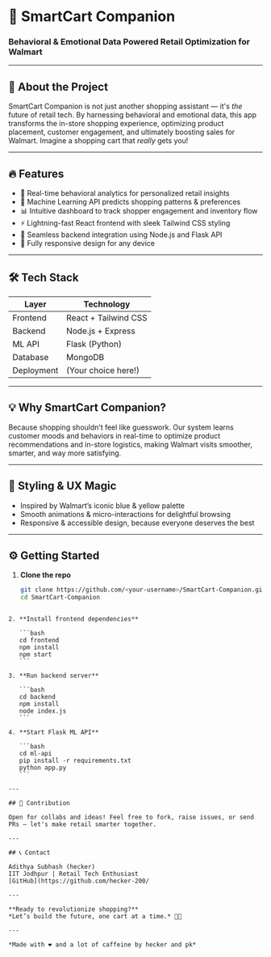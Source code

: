 
# 🛒 SmartCart Companion

### Behavioral & Emotional Data Powered Retail Optimization for Walmart

---

## 🚀 About the Project

SmartCart Companion is not just another shopping assistant — it's *the* future of retail tech. By harnessing behavioral and emotional data, this app transforms the in-store shopping experience, optimizing product placement, customer engagement, and ultimately boosting sales for Walmart. Imagine a shopping cart that *really* gets you!

---

## 🔥 Features

- 🎯 Real-time behavioral analytics for personalized retail insights  
- 🤖 Machine Learning API predicts shopping patterns & preferences  
- 📊 Intuitive dashboard to track shopper engagement and inventory flow  
- ⚡ Lightning-fast React frontend with sleek Tailwind CSS styling  
- 🔄 Seamless backend integration using Node.js and Flask API  
- 📱 Fully responsive design for any device  

---

## 🛠 Tech Stack

| Layer           | Technology           |
| --------------- | -------------------- |
| Frontend        | React + Tailwind CSS |
| Backend         | Node.js + Express    |
| ML API          | Flask (Python)       |
| Database        | MongoDB              |
| Deployment      | (Your choice here!)  |

---

## 💡 Why SmartCart Companion?

Because shopping shouldn’t feel like guesswork. Our system learns customer moods and behaviors in real-time to optimize product recommendations and in-store logistics, making Walmart visits smoother, smarter, and way more satisfying.

---

## 🎨 Styling & UX Magic

- Inspired by Walmart’s iconic blue & yellow palette  
- Smooth animations & micro-interactions for delightful browsing  
- Responsive & accessible design, because everyone deserves the best  

---

## ⚙️ Getting Started

1. **Clone the repo**  
   ```bash
   git clone https://github.com/<your-username>/SmartCart-Companion.git
   cd SmartCart-Companion
````

2. **Install frontend dependencies**

   ```bash
   cd frontend
   npm install
   npm start
   ```

3. **Run backend server**

   ```bash
   cd backend
   npm install
   node index.js
   ```

4. **Start Flask ML API**

   ```bash
   cd ml-api
   pip install -r requirements.txt
   python app.py
   ```

---

## 🙌 Contribution

Open for collabs and ideas! Feel free to fork, raise issues, or send PRs — let's make retail smarter together.

---

## 📞 Contact

Adithya Subhash (hecker)
IIT Jodhpur | Retail Tech Enthusiast
[GitHub](https://github.com/hecker-200/

---

**Ready to revolutionize shopping?**
*Let’s build the future, one cart at a time.* 🚀🛒

---

*Made with ❤️ and a lot of caffeine by hecker and pk*

